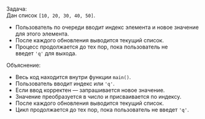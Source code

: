 Задача:  
Дан список `[10, 20, 30, 40, 50]`. 
* Пользователь по очереди вводит индекс элемента и новое значение для этого элемента.
* После каждого обновления выводится текущий список.
* Процесс продолжается до тех пор, пока пользователь не введет `'q'` для выхода.

Объяснение:

- Весь код находится внутри функции `main()`.
- Пользователь вводит индекс или `'q'`.
- Если ввод корректен — запрашивается новое значение.
- Значение преобразуется в число и присваивается по индексу.
- После каждого обновления выводится текущий список.
- Цикл продолжается до тех пор, пока пользователь не введет `'q'`.